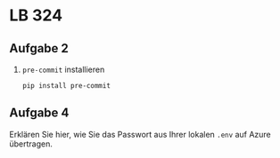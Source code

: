 # LB 324

## Aufgabe 2
1. `pre-commit` installieren
   ```
   pip install pre-commit
   ```

## Aufgabe 4
Erklären Sie hier, wie Sie das Passwort aus Ihrer lokalen `.env` auf Azure übertragen.
